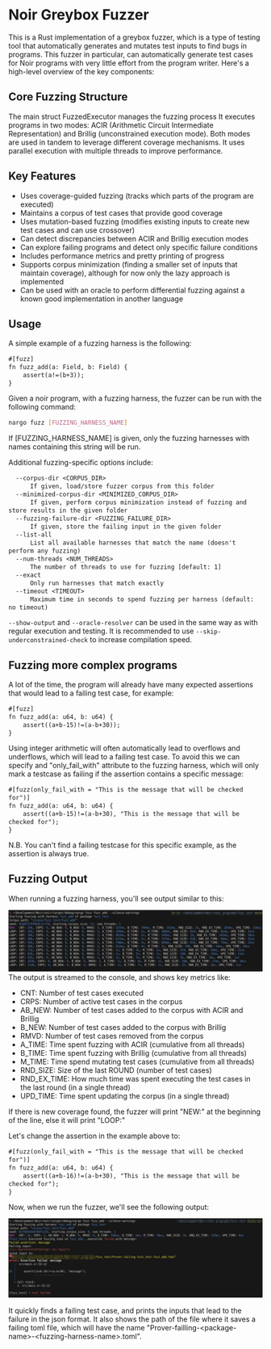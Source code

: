 # Noir Greybox Fuzzer
This is a Rust implementation of a greybox fuzzer, which is a type of testing tool that automatically generates and mutates test inputs to find bugs in programs. This fuzzer in particular, can automatically generate test cases for Noir programs with very little effort from the program writer. Here's a high-level overview of the key components:

## Core Fuzzing Structure

The main struct FuzzedExecutor manages the fuzzing process
It executes programs in two modes: ACIR (Arithmetic Circuit Intermediate Representation) and Brillig (unconstrained execution mode). Both modes are used in tandem to leverage different coverage mechanisms. It uses parallel execution with multiple threads to improve performance.

## Key Features
- Uses coverage-guided fuzzing (tracks which parts of the program are executed)
- Maintains a corpus of test cases that provide good coverage
- Uses mutation-based fuzzing (modifies existing inputs to create new test cases and can use crossover)
- Can detect discrepancies between ACIR and Brillig execution modes
- Can explore failing programs and detect only specific failure conditions
- Includes performance metrics and pretty printing of progress
- Supports corpus minimization (finding a smaller set of inputs that maintain coverage), although for now only the lazy approach is implemented
- Can be used with an oracle to perform differential fuzzing against a known good implementation in another language

## Usage

A simple example of a fuzzing harness is the following:

```noir
#[fuzz]
fn fuzz_add(a: Field, b: Field) {
    assert(a!=(b+3));
}
```

Given a noir program, with a fuzzing harness, the fuzzer can be run with the following command:

```bash
nargo fuzz [FUZZING_HARNESS_NAME]
```

If [FUZZING_HARNESS_NAME] is given, only the fuzzing harnesses with names containing this string will be run.

Additional fuzzing-specific options include:

      --corpus-dir <CORPUS_DIR>
          If given, load/store fuzzer corpus from this folder
      --minimized-corpus-dir <MINIMIZED_CORPUS_DIR>
          If given, perform corpus minimization instead of fuzzing and store results in the given folder
      --fuzzing-failure-dir <FUZZING_FAILURE_DIR>
          If given, store the failing input in the given folder
      --list-all
          List all available harnesses that match the name (doesn't perform any fuzzing)
      --num-threads <NUM_THREADS>
          The number of threads to use for fuzzing [default: 1]
      --exact
          Only run harnesses that match exactly
      --timeout <TIMEOUT>
          Maximum time in seconds to spend fuzzing per harness (default: no timeout)

`--show-output` and `--oracle-resolver` can be used in the same way as with regular execution and testing.
It is recommended to use `--skip-underconstrained-check` to increase compilation speed.

## Fuzzing more complex programs

A lot of the time, the program will already have many expected assertions that would lead to a failing test case, for example:

```noir
#[fuzz]
fn fuzz_add(a: u64, b: u64) {
    assert((a+b-15)!=(a-b+30));
}
```
Using integer arithmetic will often automatically lead to overflows and underflows, which will lead to a failing test case. To avoid this we can specify and "only_fail_with" attribute to the fuzzing harness, which will only mark a testcase as failing if the assertion contains a specific message:

```noir
#[fuzz(only_fail_with = "This is the message that will be checked for")]
fn fuzz_add(a: u64, b: u64) {
    assert((a+b-15)!=(a-b+30), "This is the message that will be checked for");
}
```
N.B. You can't find a failing testcase for this specific example, as the assertion is always true.

## Fuzzing Output

When running a fuzzing harness, you'll see output similar to this:

![Fuzzing progress stream showing stats like executions per second, coverage, and crashes found](fuzzing_stream.png)
The output is streamed to the console, and shows key metrics like:
- CNT: Number of test cases executed
- CRPS: Number of active test cases in the corpus
- AB_NEW: Number of test cases added to the corpus with ACIR and Brillig
- B_NEW: Number of test cases added to the corpus with Brillig 
- RMVD: Number of test cases removed from the corpus
- A_TIME: Time spent fuzzing with ACIR (cumulative from all threads)
- B_TIME: Time spent fuzzing with Brillig (cumulative from all threads)
- M_TIME: Time spend mutating test cases (cumulative from all threads)
- RND_SIZE: Size of the last ROUND (number of test cases)
- RND_EX_TIME: How much time was spent executing the test cases in the last round (in a single thread)
- UPD_TIME: Time spent updating the corpus (in a single thread)

If there is new coverage found, the fuzzer will print "NEW:" at the beginning of the line, else it will print "LOOP:"

Let's change the assertion in the example above to:
```noir
#[fuzz(only_fail_with = "This is the message that will be checked for")]
fn fuzz_add(a: u64, b: u64) {
    assert((a+b-16)!=(a-b+30), "This is the message that will be checked for");
}
```
Now, when we run the fuzzer, we'll see the following output:

![Fuzzing failure output showing the failing test case and its inputs](fuzzing_failure.png)

It quickly finds a failing test case, and prints the inputs that lead to the failure in the json format. It also shows the path of the file where it saves a failing toml file, which will have the name "Prover-failling-\<package-name\>-\<fuzzing-harness-name\>.toml".



